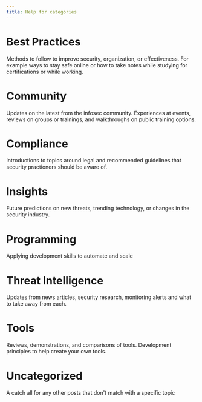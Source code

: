 ```yaml
---
title: Help for categories
---
```


# Best Practices

Methods to follow to improve security, organization, or effectiveness.
For example ways to stay safe online or how to take notes while studying for certifications or while working.

# Community

Updates on the latest from the infosec community. Experiences at events, reviews on groups or trainings, and walkthroughs on public training options.

# Compliance

Introductions to topics around legal and recommended guidelines that security practioners should be aware of.

# Insights

Future predictions on new threats, trending technology, or changes in the security industry.

# Programming

Applying development skills to automate and scale

# Threat Intelligence

Updates from news articles, security research, monitoring alerts and what to take away from each.

# Tools

Reviews, demonstrations, and comparisons of tools. Development principles to help create your own tools.

# Uncategorized 

A catch all for any other posts that don't match with a specific topic